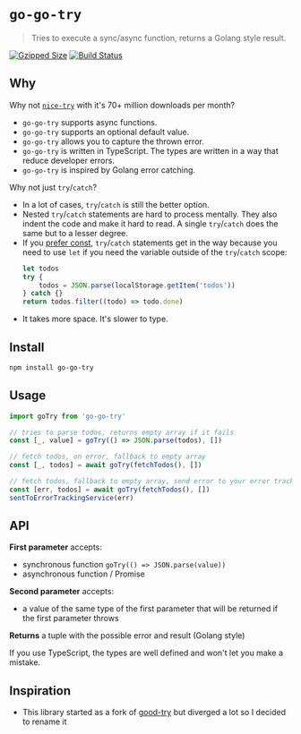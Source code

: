 # `go-go-try`

> Tries to execute a sync/async function, returns a Golang style result.

[![Gzipped Size](https://img.shields.io/bundlephobia/minzip/good-try)](https://bundlephobia.com/result?p=good-try)
[![Build Status](https://img.shields.io/github/workflow/status/astoilkov/good-try/CI)](https://github.com/astoilkov/good-try/actions/workflows/main.yml)

## Why

Why not [`nice-try`](https://github.com/electerious/nice-try) with it's 70+ million downloads per month?

-   `go-go-try` supports async functions.
-   `go-go-try` supports an optional default value.
-   `go-go-try` allows you to capture the thrown error.
-   `go-go-try` is written in TypeScript. The types are written in a way that reduce developer errors.
-   `go-go-try` is inspired by Golang error catching.

Why not just `try`/`catch`?

-   In a lot of cases, `try`/`catch` is still the better option.
-   Nested `try`/`catch` statements are hard to process mentally. They also indent the code and make it hard to read. A single `try`/`catch` does the same but to a lesser degree.
-   If you [prefer const](https://eslint.org/docs/latest/rules/prefer-const), `try`/`catch` statements get in the way because you need to use `let` if you need the variable outside of the `try`/`catch` scope:
    ```ts
    let todos
    try {
        todos = JSON.parse(localStorage.getItem('todos'))
    } catch {}
    return todos.filter((todo) => todo.done)
    ```
-   It takes more space. It's slower to type.

## Install

```bash
npm install go-go-try
```

## Usage

```ts
import goTry from 'go-go-try'

// tries to parse todos, returns empty array if it fails
const [_, value] = goTry(() => JSON.parse(todos), [])

// fetch todos, on error, fallback to empty array
const [_, todos] = await goTry(fetchTodos(), [])

// fetch todos, fallback to empty array, send error to your error tracking service
const [err, todos] = await goTry(fetchTodos(), [])
sentToErrorTrackingService(err)
```

## API

**First parameter** accepts:

-   synchronous function `goTry(() => JSON.parse(value))`
-   asynchronous function / Promise

**Second parameter** accepts:

-   a value of the same type of the first parameter that will be returned if the first parameter throws

**Returns** a tuple with the possible error and result (Golang style)

If you use TypeScript, the types are well defined and won't let you make a mistake.

## Inspiration

-   This library started as a fork of [good-try](https://github.com/astoilkov/good-try) but diverged a lot so I decided to rename it

